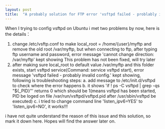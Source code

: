 ```yaml
---
layout: post
title:  "A probably solution for FTP error 'vsftpd failed - problably invalid config.'"
---
```

When I trying to config vsftpd on Ubuntu i met two problems by now, here is the details：
1. change /etc/vsftp.conf to make local_root = /home/{user}/myftp and remove the old root /var/myftp, but when connecting to ftp,
   after typing ftp username and password, error message 'cannot change direction: /var/myftp' kept showing
   This problem has not been fixed, will try later
2. after making sure local_root to default value /var/myftp and this folder exists, start vsftpd service(Command: service vsftpd start),
  error message 'vsftpd failed - probably invalid config.' kept showing, following is troubleshooting steps:
  a. add message to /etc/init.d/vsftpd to check where the error happens
  b. it shows 'if ! ps -C vsftpd | grep -qs "${_PID}"' returns 0 which should be 1(means vsftpd has been started, 
      PID be loged on file /var/run/vsftpd/vsftpd.pid after /usr/sbin/vsftpd be executed)
  c. i tried to change command line 'listen_ipv6=YES' to 'listen_ipv6=NO', it works!!!

i have not quite understand the reason of this issue and this solution, so mark it down here. Hopes will find the answer later on.
